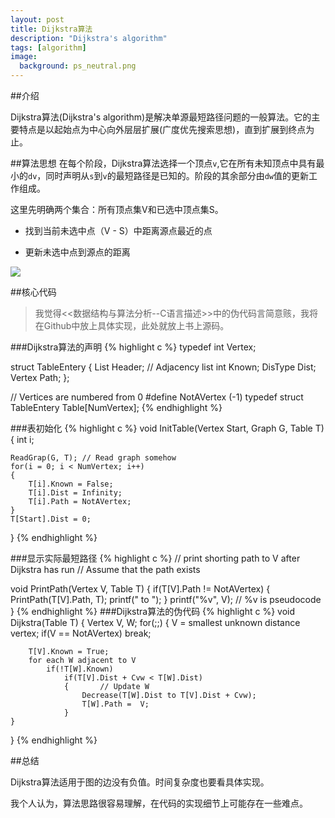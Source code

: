 ```yaml
---
layout: post
title: Dijkstra算法
description: "Dijkstra's algorithm"
tags: [algorithm]
image:
  background: ps_neutral.png
---
```


##介绍

Dijkstra算法(Dijkstra's algorithm)是解决单源最短路径问题的一般算法。它的主要特点是以起始点为中心向外层层扩展(广度优先搜索思想)，直到扩展到终点为止。

##算法思想
在每个阶段，Dijkstra算法选择一个顶点`v`,它在所有未知顶点中具有最小的`dv`，同时声明从`s`到`v`的最短路径是已知的。阶段的其余部分由`dw`值的更新工作组成。

这里先明确两个集合：所有顶点集V和已选中顶点集S。

* 找到当前未选中点（V - S）中距离源点最近的点

* 更新未选中点到源点的距离


![](http://hi.csdn.net/attachment/201107/22/0_13113298712dnT.gif)

##核心代码

> 我觉得<<数据结构与算法分析--C语言描述>>中的伪代码言简意赅，我将在Github中放上具体实现，此处就放上书上源码。


###Dijkstra算法的声明
{% highlight c %}
typedef int Vertex;

struct TableEntery
{
	List Header;	// Adjacency list
	int Known;
	DisType Dist;
	Vertex Path;
};

// Vertices are numbered from 0
#define NotAVertex (-1)
typedef struct TableEntery Table[NumVertex];
{% endhighlight %}

###表初始化
{% highlight c %}
void InitTable(Vertex Start, Graph G, Table T)
{
	int i;

	ReadGrap(G, T);	// Read graph somehow
	for(i = 0; i < NumVertex; i++)
	{
		T[i].Known = False;
		T[i].Dist = Infinity;
		T[i].Path = NotAVertex;
	}
	T[Start].Dist = 0;
}
{% endhighlight %}

###显示实际最短路径
{% highlight c %}
// print shorting path to V after Dijkstra has run
// Assume that the path exists

void PrintPath(Vertex V, Table T)
{
	if(T[V].Path != NotAVertex)
	{
		PrintPath(T[V].Path, T);
		printf(" to ");
	}
	printf("%v", V);	// %v is pseudocode
}
{% endhighlight %}
###Dijkstra算法的伪代码
{% highlight c %}
void Dijkstra(Table T)
{
	Vertex V, W;
	for(;;)
	{
		V = smallest unknown distance vertex;
		if(V == NotAVertex)
			break;

		T[V].Known = True;
		for each W adjacent to V
			if(!T[W].Known)
				if(T[V].Dist + Cvw < T[W].Dist)
				{		// Update W
					Decrease(T[W].Dist to T[V].Dist + Cvw);
					T[W].Path =  V;
				}
	}
}
{% endhighlight %}

##总结

Dijkstra算法适用于图的边没有负值。时间复杂度也要看具体实现。

我个人认为，算法思路很容易理解，在代码的实现细节上可能存在一些难点。
